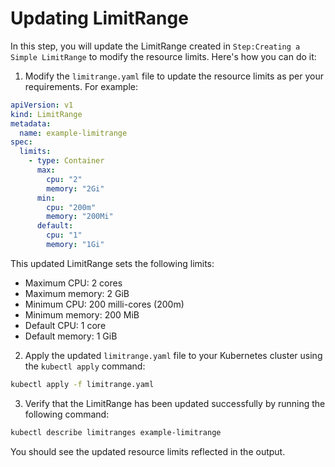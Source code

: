 # Updating LimitRange

In this step, you will update the LimitRange created in `Step:Creating a Simple LimitRange` to modify the resource limits. Here's how you can do it:

1. Modify the `limitrange.yaml` file to update the resource limits as per your requirements. For example:

```yaml
apiVersion: v1
kind: LimitRange
metadata:
  name: example-limitrange
spec:
  limits:
    - type: Container
      max:
        cpu: "2"
        memory: "2Gi"
      min:
        cpu: "200m"
        memory: "200Mi"
      default:
        cpu: "1"
        memory: "1Gi"
```

This updated LimitRange sets the following limits:

- Maximum CPU: 2 cores
- Maximum memory: 2 GiB
- Minimum CPU: 200 milli-cores (200m)
- Minimum memory: 200 MiB
- Default CPU: 1 core
- Default memory: 1 GiB

2. Apply the updated `limitrange.yaml` file to your Kubernetes cluster using the `kubectl apply` command:

```sh
kubectl apply -f limitrange.yaml
```

3. Verify that the LimitRange has been updated successfully by running the following command:

```sh
kubectl describe limitranges example-limitrange
```

You should see the updated resource limits reflected in the output.
